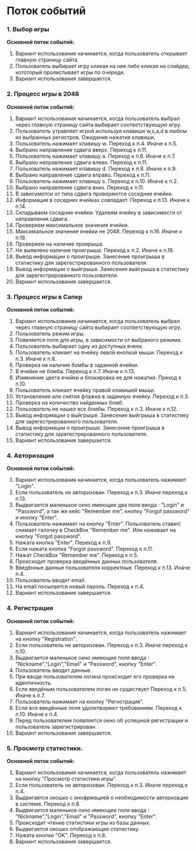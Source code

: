 # Поток событий

### 1. Выбор игры
**Основной поток событий:**
1. Вариант использования начинается, когда пользователь открывает главную страницу сайта.
2. Пользователь выбирает игру кликая на нее либо кликая на слайдер, кототорый пролистывает игры по очереди.
3. Вариант использования завершается.


### 2. Процесс игры в 2048
**Основной поток событий:**
1. Вариант использования начинается, когда пользователь выбрал через главную страницу сайта выбирает соответствующую игру.
2. Пользователь утравляет игрой используя клавиши w,s,a,d в любом из выбранных регистров. Ожидания нажатия клавиши.
3. Пользователь нажимает клавишу w.
Переход к п.4. Иначе к п.5.
4. Выбрано направление сдвига вверх.
Переход к п.11.
5. Пользователь нажимает клавишу a.
Переход к п.6. Иначе к п.7.
6. Выбрано направление сдвига влево.
Переход к п.11.
7. Пользователь нажимает клавишу d.
Переход к п.8. Иначе к п.9.
8. Выбрано направление сдвига вправо.
Переход к п.11.
9. Пользователь нажимает клавишу s.
Переход к п.10. Иначе к п.2.
10. Выбрано направление сдвига вниз.
Переход к п.11.
11. В зависимотси от типа сдвига проверяются соседние ячейки.
12. Информация в соседних ячейках совпадает.
Переход к п.13. Иначе к п.14.
13. Складываем соседние ячейки. Удалеям ячейку в зависимости от направления сдвига.
14. Проверяем максимальное значение ячейки.
15. Максимальное значение ячейки не 2048.
Переход к п.16. Иначе к п.19.
16. Проверяем на наличие проирыша.
17. Не выявлено наличие проигрыша.
Переход к п.2. Иначе к п.18.
18. Вывод информации о проигрыше. Занесение проигрыша в статистику для зарегестрированного пользователя.
19. Вывод информации о выйгрыше. Занесение выйгрыша в статистику для зарегестрированного пользователя.
20. Вариант использования завершается.

### 3. Процесс игры в Сапер
**Основной поток событий:**
1. Вариант использования начинается, когда пользователь выбрал через главную страницу сайта выбирает соответствующую игру.
2. Пользователь режим игры.
3. Появляется поле для игры, в зависимости от выбраного режима.
3. Пользователь выбирает одну из доступных ячеек.
4. Пользователь кликает на ячейку левой кнопкой мыши.
Переход к п.3. Иначе к п.8.
5. Проверка на наличие бомбы в заданной ячейки.
6. В ячейке не бомба.
Переход к п.7. Иначе к п.13.
7. Изменение цвета ячейки и блокировка ее для нажатия.
Преход к п.10.
8. Пользователь кликает ячейку правой клавишей мыши.
9. Установление или снятия флажка в заданную ячейку.
Переход к п.3.
10. Проверка на количество найденных бомб.
11. Пользователь не нашел все бомбы.
Переход к п.3. Иначе к п.12.
12. Вывод информации о выйгрыше. Занесение выйгрыша в статистику для зарегестрированного пользователя.
13. Вывод информации о проигрыше. Занесение проигрыша в статистику для зарегестрированного пользователя.
14. Вариант использования завершается.

### 4. Авторизация
**Основной поток событий:**
1. Вариант использования начинается, когда пользователь нажимает "Login".
2. Если пользователь не авторизован.
Переход к п.3. Иначе переход к п.13.
3. Выдвигается маленькое окно имеющее два поля ввода : "Login" и "Password", а так же кейс "Remember me", кнопку "Forgot password" и кнопку "Enter".
5. Пользователь нажимает на кнопку "Enter". Пользователь ставит/снимает галочку в CheckBox "Remember me". Или наживает на кнопку "Forgot password".
6. Нажата кнопка "Enter".
Переход к п.9.
7. Если нажата кнопка "Forgot password".
Переход к п.11.
8. Нажат CheckBox "Remember me".
Переход к п.5.
9. Происходит проверка введённых данных пользователя.
10. Введённые данные пользователя корректные.
Переход к п.13. Иначе п.4.
11. Пользователь вводит email.
12. На email посылается новый пароль.
Переход к п.4.
13. Вариант использования завершается.

### 4. Регистрация
**Основной поток событий:**
1. Вариант использования начинается, когда пользователь нажимает на кнопку "Registration".
2. Если пользователь не авторизован.
Переход к п.3. Иначе переход к п.10.
3. Выдвигается маленькое окно имеющее поля ввода : "Nickname","Login","Email" и "Password",  кнопку "Enter".
4. Пользователь вводит данные.
5. При вводе пользователем логина происходит его проверка на идентичность.
6. Если введёным пользователем логин не существует
Переход к п.5. Иначе к п.7.
7. Пользователь нажимает на кнопку "Регистрация".
8. Если все введённые поля удолетворяют требованиям.
Переход к п.10. Иначе к п.4.
9. Перед пользователем появляется окно об успешной регистрации и пользователь зарегистрирован.
10. Вариант использования завершается.

### 5. Просмотр статистики.
**Основной поток событий:**
1. Вариант использования начинается, когда пользователь нажимает на кнопку "Просмотр статистики игры".
2. Если пользователь не авторизован.
Переход к п.3. Иначе переход к п.4.
3. Выдвигается окошко с инофрмацией о необходимости авторизации в системе.
Переход к п.8.
4. Выдвигается маленькое окно имеющее поля ввода : "Nickname","Login","Email" и "Password",  кнопку "Enter".
5. Происходит чтение статистики игры из базы данных.
6. Выдвигается окошко отображающее статистику.
7. Нажата кнопки "OK".
Переход к п.8.
8. Вариант использования завершается.


